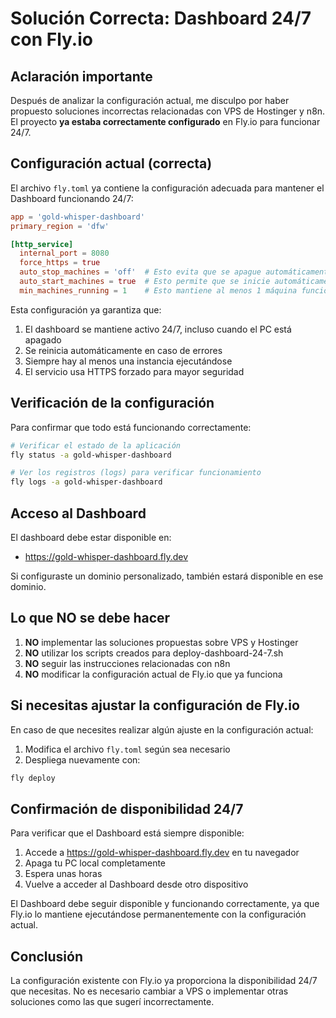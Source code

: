 # Solución Correcta: Dashboard 24/7 con Fly.io

## Aclaración importante

Después de analizar la configuración actual, me disculpo por haber propuesto soluciones incorrectas relacionadas con VPS de Hostinger y n8n. El proyecto **ya estaba correctamente configurado** en Fly.io para funcionar 24/7.

## Configuración actual (correcta)

El archivo `fly.toml` ya contiene la configuración adecuada para mantener el Dashboard funcionando 24/7:

```toml
app = 'gold-whisper-dashboard'
primary_region = 'dfw'

[http_service]
  internal_port = 8080
  force_https = true
  auto_stop_machines = 'off'  # Esto evita que se apague automáticamente
  auto_start_machines = true  # Esto permite que se inicie automáticamente
  min_machines_running = 1    # Esto mantiene al menos 1 máquina funcionando siempre
```

Esta configuración ya garantiza que:

1. El dashboard se mantiene activo 24/7, incluso cuando el PC está apagado
2. Se reinicia automáticamente en caso de errores
3. Siempre hay al menos una instancia ejecutándose
4. El servicio usa HTTPS forzado para mayor seguridad

## Verificación de la configuración

Para confirmar que todo está funcionando correctamente:

```bash
# Verificar el estado de la aplicación
fly status -a gold-whisper-dashboard

# Ver los registros (logs) para verificar funcionamiento
fly logs -a gold-whisper-dashboard
```

## Acceso al Dashboard

El dashboard debe estar disponible en:
- https://gold-whisper-dashboard.fly.dev

Si configuraste un dominio personalizado, también estará disponible en ese dominio.

## Lo que NO se debe hacer

1. **NO** implementar las soluciones propuestas sobre VPS y Hostinger
2. **NO** utilizar los scripts creados para deploy-dashboard-24-7.sh
3. **NO** seguir las instrucciones relacionadas con n8n
4. **NO** modificar la configuración actual de Fly.io que ya funciona

## Si necesitas ajustar la configuración de Fly.io

En caso de que necesites realizar algún ajuste en la configuración actual:

1. Modifica el archivo `fly.toml` según sea necesario
2. Despliega nuevamente con:

```bash
fly deploy
```

## Confirmación de disponibilidad 24/7

Para verificar que el Dashboard está siempre disponible:

1. Accede a https://gold-whisper-dashboard.fly.dev en tu navegador
2. Apaga tu PC local completamente
3. Espera unas horas
4. Vuelve a acceder al Dashboard desde otro dispositivo

El Dashboard debe seguir disponible y funcionando correctamente, ya que Fly.io lo mantiene ejecutándose permanentemente con la configuración actual.

## Conclusión

La configuración existente con Fly.io ya proporciona la disponibilidad 24/7 que necesitas. No es necesario cambiar a VPS o implementar otras soluciones como las que sugerí incorrectamente.
